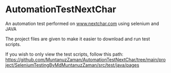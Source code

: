 # AutomationTestNextChar
An automation test performed on www.nextchar.com using selenium and JAVA

The project files are given to make it easier to download and run test scripts.

If you wish to only view the test scripts, follow this path:
https://github.com/MuntanuzZaman/AutomationTestNextChar/tree/main/project/SeleniumTestingByMdMuntanuzZaman/src/test/java/pages

